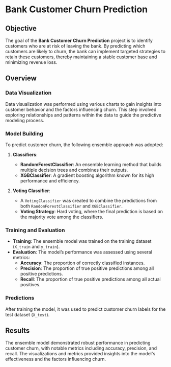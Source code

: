 # Bank Customer Churn Prediction

## Objective

The goal of the **Bank Customer Churn Prediction** project is to identify customers who are at risk of leaving the bank. By predicting which customers are likely to churn, the bank can implement targeted strategies to retain these customers, thereby maintaining a stable customer base and minimizing revenue loss.

## Overview

### Data Visualization

Data visualization was performed using various charts to gain insights into customer behavior and the factors influencing churn. This step involved exploring relationships and patterns within the data to guide the predictive modeling process.

### Model Building

To predict customer churn, the following ensemble approach was adopted:

1. **Classifiers**:
   - **RandomForestClassifier**: An ensemble learning method that builds multiple decision trees and combines their outputs.
   - **XGBClassifier**: A gradient boosting algorithm known for its high performance and efficiency.


2. **Voting Classifier**:
   - A `VotingClassifier` was created to combine the predictions from both `RandomForestClassifier` and `XGBClassifier`.
   - **Voting Strategy**: Hard voting, where the final prediction is based on the majority vote among the classifiers.

### Training and Evaluation

- **Training**: The ensemble model was trained on the training dataset (`X_train` and `y_train`).
- **Evaluation**: The model’s performance was assessed using several metrics:
  - **Accuracy**: The proportion of correctly classified instances.
  - **Precision**: The proportion of true positive predictions among all positive predictions.
  - **Recall**: The proportion of true positive predictions among all actual positives.

### Predictions

After training the model, it was used to predict customer churn labels for the test dataset (`X_test`).

## Results

The ensemble model demonstrated robust performance in predicting customer churn, with notable metrics including accuracy, precision, and recall. The visualizations and metrics provided insights into the model's effectiveness and the factors influencing churn.


